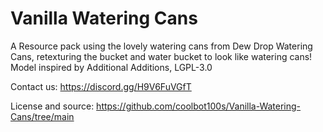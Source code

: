 # Vanilla Watering Cans
A Resource pack using the lovely watering cans from Dew Drop Watering Cans, retexturing the bucket and water bucket to look like watering cans!  
Model inspired by Additional Additions, LGPL-3.0  

Contact us: https://discord.gg/H9V6FuVGfT

License and source: https://github.com/coolbot100s/Vanilla-Watering-Cans/tree/main

